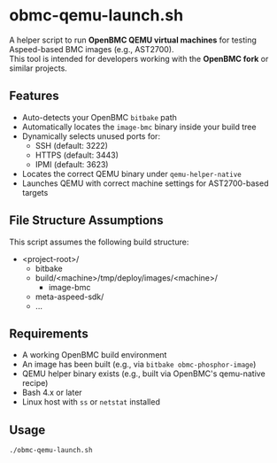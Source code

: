 # obmc-qemu-launch.sh

A helper script to run **OpenBMC QEMU virtual machines** for testing Aspeed-based BMC images (e.g., AST2700).  
This tool is intended for developers working with the **OpenBMC fork** or similar projects.

## Features

- Auto-detects your OpenBMC `bitbake` path
- Automatically locates the `image-bmc` binary inside your build tree
- Dynamically selects unused ports for:
  - SSH (default: 3222)
  - HTTPS (default: 3443)
  - IPMI (default: 3623)
- Locates the correct QEMU binary under `qemu-helper-native`
- Launches QEMU with correct machine settings for AST2700-based targets

## File Structure Assumptions

This script assumes the following build structure:

+ \<project-root\>/
  + bitbake
  + build/\<machine\>/tmp/deploy/images/\<machine\>/
    + image-bmc
  + meta-aspeed-sdk/
  + ...

## Requirements

- A working OpenBMC build environment
- An image has been built (e.g., via `bitbake obmc-phosphor-image`)
- QEMU helper binary exists (e.g., built via OpenBMC's qemu-native recipe)
- Bash 4.x or later
- Linux host with `ss` or `netstat` installed

## Usage

```bash
./obmc-qemu-launch.sh
```
